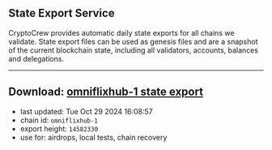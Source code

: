 ## State Export Service
CryptoCrew provides automatic daily state exports for all chains we validate. State export files can be used as genesis files and are a snapshot of the current blockchain state, including all validators, accounts, balances and delegations.

---
**Download: [omniflixhub-1 state export](https://dl-eu2.ccvalidators.com/SERVICE/omniflixhub/omniflixhub-1_export_14582330.json)**
---

- last updated: Tue Oct 29 2024 16:08:57
- chain id: `omniflixhub-1`
- export height: `14582330`
- use for: airdrops, local tests, chain recovery

